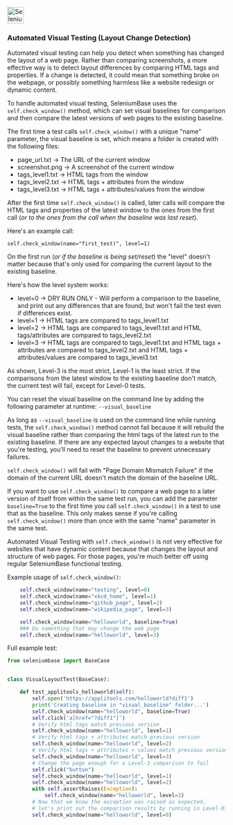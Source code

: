 [<img src="https://cdn2.hubspot.net/hubfs/100006/images/SeleniumBaseText_F.png" title="SeleniumBase" align="center" height="38">](https://github.com/seleniumbase/SeleniumBase/blob/master/README.md)
### Automated Visual Testing (Layout Change Detection)

Automated visual testing can help you detect when something has changed the layout of a web page. Rather than comparing screenshots, a more effective way is to detect layout differences by comparing HTML tags and properties. If a change is detected, it could mean that something broke on the webpage, or possibly something harmless like a website redesign or dynamic content.

To handle automated visual testing, SeleniumBase uses the ``self.check_window()`` method, which can set visual baselines for comparison and then compare the latest versions of web pages to the existing baseline.

The first time a test calls ``self.check_window()`` with a unique "name" parameter, the visual baseline is set, which means a folder is created with the following files:
* page_url.txt  ->  The URL of the current window
* screenshot.png  -> A screenshot of the current window
* tags_level1.txt  ->  HTML tags from the window
* tags_level2.txt  ->  HTML tags + attributes from the window
* tags_level3.txt  ->  HTML tags + attributes/values from the window

After the first time ``self.check_window()`` is called, later calls will compare the HTML tags and properties of the latest window to the ones from the first call (<i>or to the ones from the call when the baseline was last reset</i>).

Here's an example call:
```
self.check_window(name="first_test)", level=1)
```
On the first run (<i>or if the baseline is being set/reset</i>) the "level" doesn't matter because that's only used for comparing the current layout to the existing baseline.

Here's how the level system works:
* level=0 ->
    DRY RUN ONLY - Will perform a comparison to the baseline, and print out any differences that are found, but won't fail the test even if differences exist.
* level=1 ->
    HTML tags are compared to tags_level1.txt
* level=2 ->
    HTML tags are compared to tags_level1.txt and
    HTML tags/attributes are compared to tags_level2.txt
* level=3 ->
    HTML tags are compared to tags_level1.txt and
    HTML tags + attributes are compared to tags_level2.txt and
    HTML tags + attributes/values are compared to tags_level3.txt

As shown, Level-3 is the most strict, Level-1 is the least strict. If the comparisons from the latest window to the existing baseline don't match, the current test will fail, except for Level-0 tests.

You can reset the visual baseline on the command line by adding the following parameter at runtime:
``--visual_baseline``

As long as ``--visual_baseline`` is used on the command line while running tests, the ``self.check_window()`` method cannot fail because it will rebuild the visual baseline rather than comparing the html tags of the latest run to the existing baseline. If there are any expected layout changes to a website that you're testing, you'll need to reset the baseline to prevent unnecessary failures.

``self.check_window()`` will fail with "Page Domain Mismatch Failure" if the domain of the current URL doesn't match the domain of the baseline URL.

If you want to use ``self.check_window()`` to compare a web page to a later version of itself from within the same test run, you can add the parameter ``baseline=True`` to the first time you call ``self.check_window()`` in a test to use that as the baseline. This only makes sense if you're calling ``self.check_window()`` more than once with the same "name" parameter in the same test.

Automated Visual Testing with ``self.check_window()`` is not very effective for websites that have dynamic content because that changes the layout and structure of web pages. For those pages, you're much better off using regular SeleniumBase functional testing.

Example usage of ``self.check_window()``:
```python
    self.check_window(name="testing", level=0)
    self.check_window(name="xkcd_home", level=1)
    self.check_window(name="github_page", level=2)
    self.check_window(name="wikipedia_page", level=3)

    self.check_window(name="helloworld", baseline=True)
    ### Do something that may change the web page
    self.check_window(name="helloworld", level=3)
```

Full example test:
```python
from seleniumbase import BaseCase


class VisualLayoutTest(BaseCase):

    def test_applitools_helloworld(self):
        self.open('https://applitools.com/helloworld?diff1')
        print('Creating baseline in "visual_baseline" folder...')
        self.check_window(name="helloworld", baseline=True)
        self.click('a[href="?diff1"]')
        # Verify html tags match previous version
        self.check_window(name="helloworld", level=1)
        # Verify html tags + attributes match previous version
        self.check_window(name="helloworld", level=2)
        # Verify html tags + attributes + values match previous version
        self.check_window(name="helloworld", level=3)
        # Change the page enough for a Level-3 comparison to fail
        self.click("button")
        self.check_window(name="helloworld", level=1)
        self.check_window(name="helloworld", level=2)
        with self.assertRaises(Exception):
            self.check_window(name="helloworld", level=3)
        # Now that we know the exception was raised as expected,
        # let's print out the comparison results by running in Level-0.
        self.check_window(name="helloworld", level=0)
```
